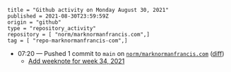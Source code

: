 ```
title = "Github activity on Monday August 30, 2021"
published = 2021-08-30T23:59:59Z
origin = "github"
type = "repository_activity"
repository = [ "norm/marknormanfrancis.com",]
tag = [ "repo-marknormanfrancis-com",]
```

* 07:20 — Pushed 1 commit to `main` on [`norm/marknormanfrancis.com`](https://github.com/norm/marknormanfrancis.com) ([diff](https://github.com/norm/marknormanfrancis.com/compare/5f06bb2b7a54d086e436cf35cbf45f1ec3b06ca1..7677be3b2ed8a6b3c8a66246064cf1d29455e08f))
  * [Add weeknote for week 34, 2021](https://github.com/norm/marknormanfrancis.com/commit/7677be3b2ed8a6b3c8a66246064cf1d29455e08f)
